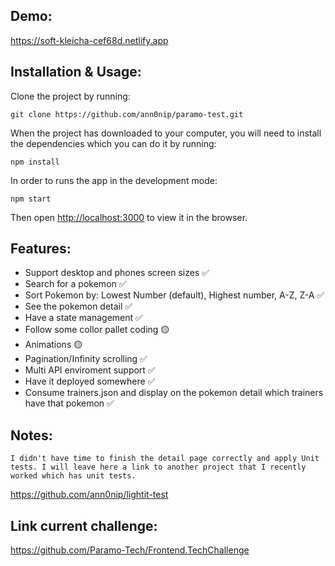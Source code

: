 ## Demo:

https://soft-kleicha-cef68d.netlify.app

## Installation & Usage:

Clone the project by running:

`git clone https://github.com/ann0nip/paramo-test.git`

When the project has downloaded to your computer, you will need to install the dependencies which you can do it by running:

`npm install`

In order to runs the app in the development mode:

`npm start`

Then open [http://localhost:3000](http://localhost:3000) to view it in the browser.

## Features:

-   Support desktop and phones screen sizes ✅
-   Search for a pokemon ✅
-   Sort Pokemon by: Lowest Number (default), Highest number, A-Z, Z-A ✅
-   See the pokemon detail ✅
-   Have a state management ✅
-   Follow some collor pallet coding 🟡
-   Animations 🟡
-   Pagination/Infinity scrolling ✅
-   Multi API enviroment support ✅
-   Have it deployed somewhere ✅
-   Consume trainers.json and display on the pokemon detail which trainers have that pokemon ✅

## Notes:

`I didn't have time to finish the detail page correctly and apply Unit tests. I will leave here a link to another project that I recently worked which has unit tests.`

https://github.com/ann0nip/lightit-test

## Link current challenge:

https://github.com/Paramo-Tech/Frontend.TechChallenge
